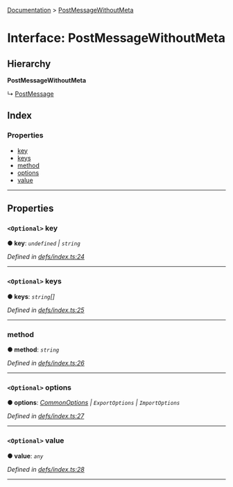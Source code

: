 [Documentation](../README.md) > [PostMessageWithoutMeta](../interfaces/postmessagewithoutmeta.md)

# Interface: PostMessageWithoutMeta

## Hierarchy

**PostMessageWithoutMeta**

↳  [PostMessage](postmessage.md)

## Index

### Properties

* [key](postmessagewithoutmeta.md#key)
* [keys](postmessagewithoutmeta.md#keys)
* [method](postmessagewithoutmeta.md#method)
* [options](postmessagewithoutmeta.md#options)
* [value](postmessagewithoutmeta.md#value)

---

## Properties

<a id="key"></a>

### `<Optional>` key

**● key**: *`undefined` \| `string`*

*Defined in [defs/index.ts:24](https://github.com/badbatch/cachemap/blob/2e6445d/packages/core-worker/src/defs/index.ts#L24)*

___
<a id="keys"></a>

### `<Optional>` keys

**● keys**: *`string`[]*

*Defined in [defs/index.ts:25](https://github.com/badbatch/cachemap/blob/2e6445d/packages/core-worker/src/defs/index.ts#L25)*

___
<a id="method"></a>

###  method

**● method**: *`string`*

*Defined in [defs/index.ts:26](https://github.com/badbatch/cachemap/blob/2e6445d/packages/core-worker/src/defs/index.ts#L26)*

___
<a id="options"></a>

### `<Optional>` options

**● options**: *[CommonOptions](commonoptions.md) \| `ExportOptions` \| `ImportOptions`*

*Defined in [defs/index.ts:27](https://github.com/badbatch/cachemap/blob/2e6445d/packages/core-worker/src/defs/index.ts#L27)*

___
<a id="value"></a>

### `<Optional>` value

**● value**: *`any`*

*Defined in [defs/index.ts:28](https://github.com/badbatch/cachemap/blob/2e6445d/packages/core-worker/src/defs/index.ts#L28)*

___

